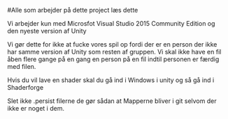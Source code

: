 ﻿#Alle som arbejder på dette project læs dette

Vi arbejder kun med Microsfot Visual Studio 2015 Community Edition og den nyeste version af Unity

Vi gør dette for ikke at fucke vores spil op fordi der er en person der ikke har samme version af Unity som resten af gruppen. 
Vi skal ikke have en fil åben flere gange på en gang en person på en fil indtil personen er færdig med filen.

Hvis du vil lave en shader skal du gå ind i Windows i unity og så gå ind i Shaderforge

Slet ikke .persist filerne de gør sådan at Mapperne bliver i git selvom der ikke er noget i dem.
